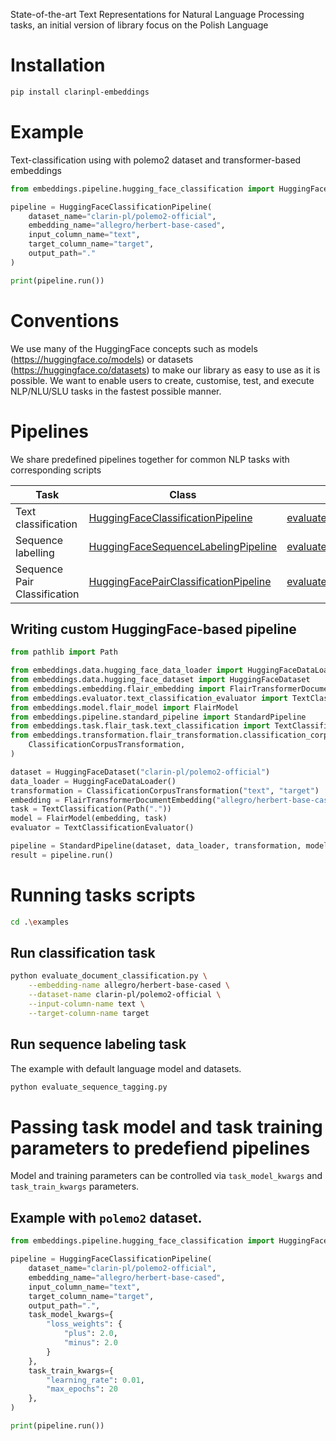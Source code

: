 State-of-the-art Text Representations for Natural Language Processing tasks, an initial version of library focus on the Polish Language

# Installation

```bash
pip install clarinpl-embeddings
```

# Example

Text-classification using with polemo2 dataset and transformer-based embeddings

```python
from embeddings.pipeline.hugging_face_classification import HuggingFaceClassificationPipeline

pipeline = HuggingFaceClassificationPipeline(
    dataset_name="clarin-pl/polemo2-official",
    embedding_name="allegro/herbert-base-cased",
    input_column_name="text",
    target_column_name="target",
    output_path="."
)

print(pipeline.run())

```

# Conventions

We use many of the HuggingFace concepts such as models (https://huggingface.co/models) or  datasets (https://huggingface.co/datasets) to make our library as easy to use as it is possible. We want to enable users to create, customise, test, and execute NLP/NLU/SLU tasks in the fastest possible manner.


# Pipelines

We share predefined pipelines together for common NLP tasks with corresponding scripts

| Task | Class | Script |
| ---- | ---- | ---- |
| Text classification | [HuggingFaceClassificationPipeline](embeddings/pipeline/hugging_face_classification.py) | [evaluate_document_classification.py](examples/evaluate_document_classification.py) |
| Sequence labelling | [HuggingFaceSequenceLabelingPipeline](embeddings.pipeline.hugging_face_sequence_labeling) | [evaluate_sequence_labelling.py](examples/evaluate_sequence_labelling.py) |
| Sequence Pair Classification | [HuggingFacePairClassificationPipeline](embeddings.pipeline.hugging_face_pair_classification.py)| [evaluate_document_pair_classification.py](examples/evaluate_document_pair_classification.py) |

 
## Writing custom HuggingFace-based pipeline

```python
from pathlib import Path

from embeddings.data.hugging_face_data_loader import HuggingFaceDataLoader
from embeddings.data.hugging_face_dataset import HuggingFaceDataset
from embeddings.embedding.flair_embedding import FlairTransformerDocumentEmbedding
from embeddings.evaluator.text_classification_evaluator import TextClassificationEvaluator
from embeddings.model.flair_model import FlairModel
from embeddings.pipeline.standard_pipeline import StandardPipeline
from embeddings.task.flair_task.text_classification import TextClassification
from embeddings.transformation.flair_transformation.classification_corpus_transformation import (
    ClassificationCorpusTransformation,
)

dataset = HuggingFaceDataset("clarin-pl/polemo2-official")
data_loader = HuggingFaceDataLoader()
transformation = ClassificationCorpusTransformation("text", "target")
embedding = FlairTransformerDocumentEmbedding("allegro/herbert-base-cased")
task = TextClassification(Path("."))
model = FlairModel(embedding, task)
evaluator = TextClassificationEvaluator()

pipeline = StandardPipeline(dataset, data_loader, transformation, model, evaluator)
result = pipeline.run()
```

# Running tasks scripts

```bash
cd .\examples
```

## Run classification task

```bash
python evaluate_document_classification.py \
    --embedding-name allegro/herbert-base-cased \
    --dataset-name clarin-pl/polemo2-official \
    --input-column-name text \
    --target-column-name target

```

## Run sequence labeling task

The example with default language model and datasets. 

```bash
python evaluate_sequence_tagging.py
```

# Passing task model and task training parameters to predefiend pipelines

Model and training parameters can be controlled via `task_model_kwargs` and 
`task_train_kwargs` parameters. 

## Example with `polemo2` dataset.   

```python
from embeddings.pipeline.hugging_face_classification import HuggingFaceClassificationPipeline

pipeline = HuggingFaceClassificationPipeline(
    dataset_name="clarin-pl/polemo2-official",
    embedding_name="allegro/herbert-base-cased",
    input_column_name="text",
    target_column_name="target",
    output_path=".",
    task_model_kwargs={
        "loss_weights": {
            "plus": 2.0,
            "minus": 2.0
        }
    },
    task_train_kwargs={
        "learning_rate": 0.01,
        "max_epochs": 20
    },
)

print(pipeline.run())
```
